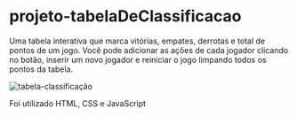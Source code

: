 # projeto-tabelaDeClassificacao
Uma tabela interativa que marca vitórias, empates, derrotas e total de pontos de um jogo.
Você pode adicionar as ações de cada jogador clicando no botão, inserir um novo jogador e reiniciar o jogo limpando todos os pontos da tabela.

![tabela-classificação](https://user-images.githubusercontent.com/98829238/158486612-bcb70157-be33-427f-98f7-5a75976dd616.jpg)

Foi utilizado HTML, CSS e JavaScript
